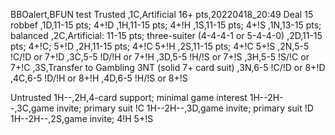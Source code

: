 BBOalert,BFUN test
Trusted
,1C,Artificial 16+ pts,20220418_20:49 Deal 15 robbef
,1D,11-15 pts; 4+!D
,1H,11-15 pts; 4+!H
,1S,11-15 pts; 4+!S
,1N,13-15 pts; balanced
,2C,Artificial: 11-15 pts; three-suiter (4-4-4-1 or 5-4-4-0)
,2D,11-15 pts; 4+!C; 5+!D
,2H,11-15 pts; 4+!C 5+!H
,2S,11-15 pts; 4+!C 5+!S
,2N,5-5 !C/!D or 7+!D
,3C,5-5 !D/!H or 7+!H
,3D,5-5 !H/!S or 7+!S
,3H,5-5 !S/!C or 7+!C
,3S,Transfer to Gambling 3NT (solid 7+ card suit)
,3N,6-5 !C/!D or 8+!D
,4C,6-5 !D/!H or 8+!H
,4D,6-5 !H/!S or 8+!S

Untrusted
1H--,2H,4-card support; minimal game interest
1H--2H--,3C,game invite; primary suit !C
1H--2H--,3D,game invite; primary suit !D
1H--2H--,2S,game invite; 4!H 5+!S